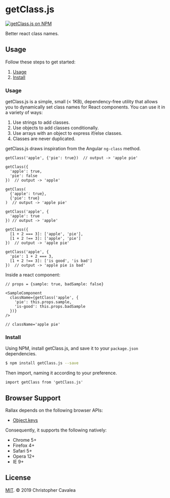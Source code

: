 # getClass.js

[![getClass.js on NPM](https://img.shields.io/npm/v/getClass.js.svg?style=flat-square)](https://www.npmjs.com/package/getClass.js)

Better react class names.

## Usage

Follow these steps to get started:

1. [Usage](#usage)
2. [Install](#install)

### Usage

getClass.js is a simple, small (< 1KB), dependency-free utility that allows you to dynamically set class names for React components.  You can use it in a variety of ways:

1. Use strings to add classes.
2. Use objects to add classes conditionally.
3. Use arrays with an object to express if/else classes.
4. Classes are never duplicated.

getClass.js draws inspiration from the Angular `ng-class` method.

```es6
getClass('apple', {'pie': true})  // output -> 'apple pie'

getClass({
  'apple': true,
  'pie': false
})  // output -> 'apple'

getClass(
  {'apple': true}, 
  {'pie': true}
)  // output -> 'apple pie'

getClass('apple', {
  'apple': true
}) // output -> 'apple'

getClass({
  [1 + 2 === 3]: ['apple', 'pie'],
  [1 + 2 !== 3]: ['apple', 'pie']
})  // output -> 'apple pie'

getClass('apple', {
  'pie': 1 + 2 === 3,
  [1 + 2 !== 3]: ['is good', 'is bad']
})  // output -> 'apple pie is bad'
```

Inside a react component:

```es6
// props = {sample: true, badSample: false}

<SampleComponent
  className={getClass('apple', {
    'pie': this.props.sample,
    'is-good': this.props.badSample
  })}
/>  

// className='apple pie'
```

### Install

Using NPM, install getClass.js, and save it to your `package.json` dependencies.

```bash
$ npm install getClass.js --save
```

Then import, naming it according to your preference.

```es6
import getClass from 'getClass.js'
```

## Browser Support

Rallax depends on the following browser APIs:

* [Object.keys](https://developer.mozilla.org/en-US/docs/Web/JavaScript/Reference/Global_Objects/Object/keys)

Consequently, it supports the following natively:

* Chrome 5+
* Firefox 4+
* Safari 5+
* Opera 12+
* IE 9+

## License

[MIT](https://opensource.org/licenses/MIT). © 2019 Christopher Cavalea